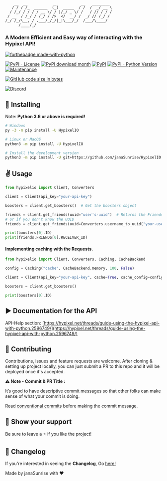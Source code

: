 ```
    __  __            _           __   ________ 
   / / / /_  ______  (_)  _____  / /  /  _/ __ \
  / /_/ / / / / __ \/ / |/_/ _ \/ /   / // / / /
 / __  / /_/ / /_/ / />  </  __/ /  _/ // /_/ / 
/_/ /_/\__, / .___/_/_/|_|\___/_/  /___/\____/  
      /____/_/                                  
```

### A Modern Efficient and Easy way of interacting with the Hypixel API!

[![forthebadge made-with-python](http://ForTheBadge.com/images/badges/made-with-python.svg)](https://www.python.org/)

[![PyPI - License](https://img.shields.io/pypi/l/HypixelIO)](https://pypi.org/project/HypixelIO)
[![PyPI download month](https://img.shields.io/pypi/dm/ansicolortags.svg)](https://pypi.org/project/HypixelIO/)
[![PyPI](https://img.shields.io/pypi/v/HypixelIO)](https://pypi.org/project/HypixelIO/)
[![PyPI - Python Version](https://img.shields.io/pypi/pyversions/HypixelIO)](https://pypi.org/project/HypixelIO/)
[![Maintenance](https://img.shields.io/badge/Maintained%3F-yes-green.svg)](https://GitHub.com/janaSunrise/HypixelIO/graphs/commit-activity)

[![GitHub code size in bytes](https://img.shields.io/github/languages/code-size/janaSunrise/HypixelIO)](https://github.com/janaSunrise/HypixelIO)

[![Discord](https://img.shields.io/discord/734712951621025822?style=for-the-badge)](https://discord.gg/6bB3UWj)

## 🚀 Installing
Note: **Python 3.6 or above is required!**
```bash
# Windows
py -3 -m pip install -U HypixelIO

# Linux or MacOS
python3 -m pip install -U HypixelIO

# Install the development version
python3 -m pip install -U git+https://github.com/janaSunrise/HypixelIO
```

## ✌ Usage

```python
from hypixelio import Client, Converters

client = Client(api_key="your-api-key")

boosters = client.get_boosters()  # Get the boosters object

friends = client.get_friends(uuid="user's-uuid")  # Returns the Friends object
# or if you don't know the UUID
friends = client.get_friends(uuid=Converters.username_to_uuid("your-username"))

print(boosters[0].ID)
print(friends.FRIENDS[0].RECEIVER_ID)
```

#### Implementing caching with the Requests.

```python
from hypixelio import Client, Converters, Caching, CacheBackend

config = Caching("cache", CacheBackend.memory, 100, False)

client = Client(api_key="your-api-key", cache=True, cache_config=config)

boosters = client.get_boosters()

print(boosters[0].ID)
```

## ▶ Documentation for the API
API-Help section: [https://hypixel.net/threads/guide-using-the-hypixel-api-with-python.2596749/](https://hypixel.net/threads/guide-using-the-hypixel-api-with-python.2596749/)

## 🤝 Contributing

Contributions, issues and feature requests are welcome. After cloning & setting up project locally, you can just submit a PR to this repo and it will be deployed once it's accepted.

**⚠️ Note - Commit & PR Title :**

It’s good to have descriptive commit messages so that other folks can make sense of what your commit is doing.

Read [conventional commits](https://www.conventionalcommits.org/en/v1.0.0-beta.3/) before making the commit message.

## 🙌 Show your support

Be sure to leave a ⭐️ if you like the project!

## 📢 Changelog
If you're interested in seeing the **Changelog**, Go [here!](https://github.com/janaSunrise/HypixelIO/blob/main/CHANGELOG.md)

Made by janaSunrise with ❤
